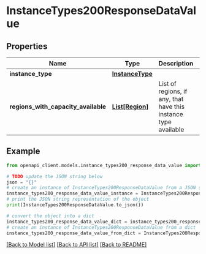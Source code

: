 # InstanceTypes200ResponseDataValue


## Properties

Name | Type | Description | Notes
------------ | ------------- | ------------- | -------------
**instance_type** | [**InstanceType**](InstanceType.md) |  | 
**regions_with_capacity_available** | [**List[Region]**](Region.md) | List of regions, if any, that have this instance type available | 

## Example

```python
from openapi_client.models.instance_types200_response_data_value import InstanceTypes200ResponseDataValue

# TODO update the JSON string below
json = "{}"
# create an instance of InstanceTypes200ResponseDataValue from a JSON string
instance_types200_response_data_value_instance = InstanceTypes200ResponseDataValue.from_json(json)
# print the JSON string representation of the object
print(InstanceTypes200ResponseDataValue.to_json())

# convert the object into a dict
instance_types200_response_data_value_dict = instance_types200_response_data_value_instance.to_dict()
# create an instance of InstanceTypes200ResponseDataValue from a dict
instance_types200_response_data_value_from_dict = InstanceTypes200ResponseDataValue.from_dict(instance_types200_response_data_value_dict)
```
[[Back to Model list]](../README.md#documentation-for-models) [[Back to API list]](../README.md#documentation-for-api-endpoints) [[Back to README]](../README.md)


